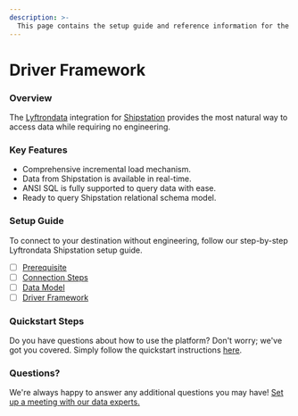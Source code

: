 ```yaml
---
description: >-
  This page contains the setup guide and reference information for the Shipstation source connector.
---
```


# Driver Framework

### Overview

The [Lyftrondata](https://www.lyftrondata.com/) integration for [Shipstation](None) provides the most natural way to access data while requiring no engineering.

### Key Features

* Comprehensive incremental load mechanism.
* Data from Shipstation is available in real-time.&#x20;
* ANSI SQL is fully supported to query data with ease.
* Ready to query Shipstation relational schema model.

### Setup Guide

To connect to your destination without engineering, follow our step-by-step Lyftrondata Shipstation setup guide.

* [ ] [Prerequisite](../prerequisite.md)
* [ ] [Connection Steps](../connection-steps.md)
* [ ] [Data Model](../data-model/erd.md)
* [ ] [Driver Framework](../driver-framework/)

### Quickstart Steps

Do you have questions about how to use the platform? Don't worry; we've got you covered. Simply follow the quickstart instructions [here](../driver-framework/README.md).

### Questions? <a href="#questions" id="questions"></a>

We're always happy to answer any additional questions you may have! [Set up a meeting with our data experts.](https://www.lyftrondata.com/book-a-meeting/)


